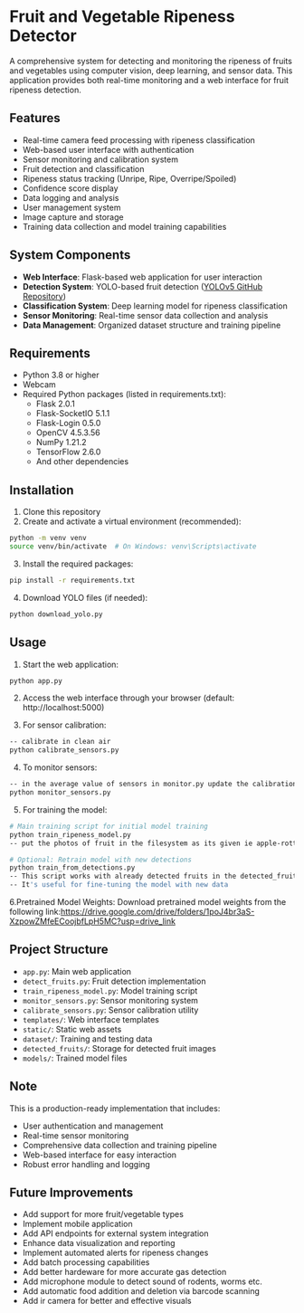# Fruit and Vegetable Ripeness Detector

A comprehensive system for detecting and monitoring the ripeness of fruits and vegetables using computer vision, deep learning, and sensor data. This application provides both real-time monitoring and a web interface for fruit ripeness detection.

## Features

- Real-time camera feed processing with ripeness classification
- Web-based user interface with authentication
- Sensor monitoring and calibration system
- Fruit detection and classification
- Ripeness status tracking (Unripe, Ripe, Overripe/Spoiled)
- Confidence score display
- Data logging and analysis
- User management system
- Image capture and storage
- Training data collection and model training capabilities

## System Components

- **Web Interface**: Flask-based web application for user interaction
- **Detection System**: YOLO-based fruit detection ([YOLOv5 GitHub Repository](https://github.com/ultralytics/yolov5))
- **Classification System**: Deep learning model for ripeness classification
- **Sensor Monitoring**: Real-time sensor data collection and analysis
- **Data Management**: Organized dataset structure and training pipeline

## Requirements

- Python 3.8 or higher
- Webcam
- Required Python packages (listed in requirements.txt):
  - Flask 2.0.1
  - Flask-SocketIO 5.1.1
  - Flask-Login 0.5.0
  - OpenCV 4.5.3.56
  - NumPy 1.21.2
  - TensorFlow 2.6.0
  - And other dependencies

## Installation

1. Clone this repository
2. Create and activate a virtual environment (recommended):
```bash
python -m venv venv
source venv/bin/activate  # On Windows: venv\Scripts\activate
```
3. Install the required packages:
```bash
pip install -r requirements.txt
```
4. Download YOLO files (if needed):
```bash
python download_yolo.py
```

## Usage

1. Start the web application:
```bash
python app.py
```

2. Access the web interface through your browser (default: http://localhost:5000)

3. For sensor calibration:
```bash
-- calibrate in clean air 
python calibrate_sensors.py
```

4. To monitor sensors:
```bash
-- in the average value of sensors in monitor.py update the calibration values 
python monitor_sensors.py
```

5. For training the model:
```bash
# Main training script for initial model training
python train_ripeness_model.py
-- put the photos of fruit in the filesystem as its given ie apple-rotten,fresh etc.

# Optional: Retrain model with new detections
python train_from_detections.py
-- This script works with already detected fruits in the detected_fruits directory
-- It's useful for fine-tuning the model with new data
```
6.Pretrained Model Weights:
Download pretrained model weights from the following link:https://drive.google.com/drive/folders/1poJ4br3aS-XzpowZMfeECoojbfLpH5MC?usp=drive_link

## Project Structure

- `app.py`: Main web application
- `detect_fruits.py`: Fruit detection implementation
- `train_ripeness_model.py`: Model training script
- `monitor_sensors.py`: Sensor monitoring system
- `calibrate_sensors.py`: Sensor calibration utility
- `templates/`: Web interface templates
- `static/`: Static web assets
- `dataset/`: Training and testing data
- `detected_fruits/`: Storage for detected fruit images
- `models/`: Trained model files

## Note

This is a production-ready implementation that includes:
- User authentication and management
- Real-time sensor monitoring
- Comprehensive data collection and training pipeline
- Web-based interface for easy interaction
- Robust error handling and logging

## Future Improvements

- Add support for more fruit/vegetable types
- Implement mobile application
- Add API endpoints for external system integration
- Enhance data visualization and reporting
- Implement automated alerts for ripeness changes
- Add batch processing capabilities 
- Add better hardeware for more accurate gas detection
- Add microphone module to detect sound of rodents, worms etc.
- Add automatic food addition and deletion via barcode scanning 
- Add ir camera for better and effective visuals

